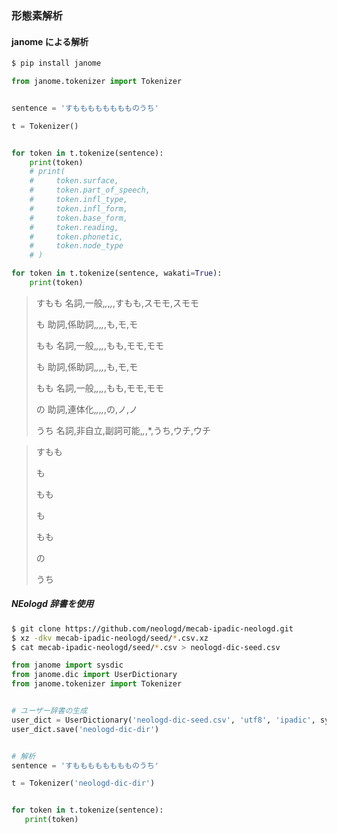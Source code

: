 ### 形態素解析

#### janome による解析

```sh
$ pip install janome
```

```py
from janome.tokenizer import Tokenizer


sentence = 'すもももももももものうち'

t = Tokenizer()


for token in t.tokenize(sentence):
    print(token)
    # print(
    #     token.surface,
    #     token.part_of_speech,
    #     token.infl_type,
    #     token.infl_form,
    #     token.base_form,
    #     token.reading,
    #     token.phonetic,
    #     token.node_type
    # )

for token in t.tokenize(sentence, wakati=True):
    print(token)
```

> すもも 名詞,一般,_,_,_,_,すもも,スモモ,スモモ
>
> も 助詞,係助詞,_,_,_,_,も,モ,モ
>
> もも 名詞,一般,_,_,_,_,もも,モモ,モモ
>
> も 助詞,係助詞,_,_,_,_,も,モ,モ
>
> もも 名詞,一般,_,_,_,_,もも,モモ,モモ
>
> の 助詞,連体化,_,_,_,_,の,ノ,ノ
>
> うち 名詞,非自立,副詞可能,_,_,\*,うち,ウチ,ウチ

> すもも
>
> も
>
> もも
>
> も
>
> もも
>
> の
>
> うち

##### NEologd 辞書を使用

```sh
$ git clone https://github.com/neologd/mecab-ipadic-neologd.git
$ xz -dkv mecab-ipadic-neologd/seed/*.csv.xz
$ cat mecab-ipadic-neologd/seed/*.csv > neologd-dic-seed.csv
```

```py
from janome import sysdic
from janome.dic import UserDictionary
from janome.tokenizer import Tokenizer


# ユーザー辞書の生成
user_dict = UserDictionary('neologd-dic-seed.csv', 'utf8', 'ipadic', sysdic.connections)
user_dict.save('neologd-dic-dir')


# 解析
sentence = 'すもももももももものうち'

t = Tokenizer('neologd-dic-dir')


for token in t.tokenize(sentence):
   print(token)
```
